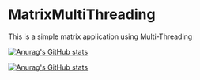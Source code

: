 # MatrixMultiThreading

This is a simple matrix application using Multi-Threading

[![Anurag's GitHub stats](https://github-readme-stats.vercel.app/api?username=aissam-gif&count_private=true&show_icons=true&theme=radical)](https://github.com/herkane/taskfa)


[![Anurag's GitHub stats](https://github-readme-stats.vercel.app/api?username=herkane&count_private=true)](https://github.com/herkane/taskfa)
